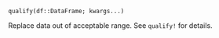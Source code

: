 ```
qualify(df::DataFrame; kwargs...)
```

Replace data out of acceptable range. See `qualify!` for details.
